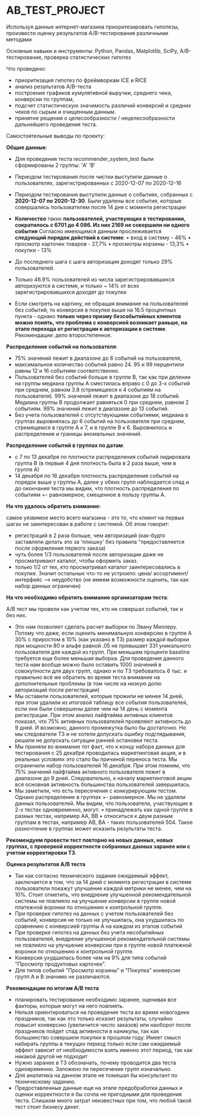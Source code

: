 # AB_TEST_PROJECT
Используя данные интернет-магазина приоритезировать гипотезы, произвести оценку результатов A/B-тестирования различными методами

Основные навыки и инструменты: Python, Pandas, Matplotlib, SciPy, A/B-тестирование, проверка статистических гипотез

Что проведено: 
- приоритизация гипотез по фреймворкам ICE и RICE
- анализ результатов A/B-теста
- построение графиков кумулятивной выручки, среднего чека, конверсии по группам,
- подсчет статистическую значимость различий конверсий и средних чеков по сырым и очищенным данным.
- принятие рещения о целесообразности / нецелесообразности дальнейшего проведения теста.

Самостоятельные выводы по проекту:

**Общие данные**:

- Для проведения теста recommender_system_test были сформированы 2 группы: 'A' 'B'
- Периодом тестирования после чистки выступили данные о пользователях, зарегистрированных с 2020-12-07 по 2020-12-16
- Периодом тестирования выступили данные о событиях, собранных с **2020-12-07 по 2020-12-30**. Были удалены все события, которые совершались пользователем после 14 дня с момента регистрации
- **Количество** таких **пользователей, участвующих в тестировании, сократилось с 6701 до 4 086. Из них 2169 не совершили ни одного события**
Согласно имеющимся данным прослеживается **следующий порядок действий в системе**:
  •   вход в систему - 46%
  •   просмотр карточек товаров - 27,7%
  •   просмотры корзины - 13,3%
  •   покупки - 13%
- До последнего шага с шага авторизации доходят только 29% пользователей.

- Только 46.9% пользователей из числа зарегистрировавшихся авторизуются в системе, и только ~ 14% от всех зарегистрировавшихся доходят до покупки
- Если смотреть на картину, не обращая внимание на пользователей без событий, то конверсия в покупки выше на 16.5 процентных пункта - однако **только через призму безсобытийных клиентов можно понять, что проблема с конверсией возникает раньше, на этапе перехода от регистрации к авторизации в системе**. Рекомендации: дело второстепенное.

**Распределение событий на пользователя**:

- 75% значений лежит в диапазоне до 6 событий на пользователя,
- максимальное количество событий равно 24. 95 и 99 перцентили равны 12 и 16 событиям соответственно.
- Пользователей без событий больше в группе В, так как при делении на группы медиана группы А сместилась вправо с 0 до 3-х событий при среднем, равном 3.8 (стремящееся к 4 событиям на пользователя). 99% значений лежит в диапазоне до 18 событий. Медиана группы В продолжает равняться 0 при среднем, равном 2 событиям. 99% значений лежит в диапазоне до 13 событий.
- Без учета пользователей с отсутствующими событиями, медиана в группах выровнялась до 6 событий на пользователя при среднем, стремящемся в группе А к 7, и в группе В к 6. Выровнилось и распределение и границы аномальных значений.

**Распределение событий в группах по датам**:

- с 7 по 13 декабря по плотности распределения событий лидировала группа В (в первые 4 дня плотность была в 2 раза выше, чем в группе А)
- 14 декабря по 16 декабря плотность распределения событий на порядок выше у группы А, далее у обеих групп наблюдается спад и до окончания теста мы видим, что плотность распределения по событиям +- равномерное, смещенное в пользу группы А.

**На что удалось обратить внимание:**

самое уязвимое место всего магазина - это то, что клиент на первых шагах не заинтересован в работе с системой. Об этом говорит:
- регистраций в 2 раза больше, чем авторизаций (как-будто заставляли делать это за 'плюшку' без правила "предоставляется после оформления первого заказа)
- чуть более 1/3 пользователей после авторизации даже не просматривают каталог, чтобы оформить заказ.
- только 1/2 от тех, кто просматривал каталог заинтересовались в покупке. Значит остальных что-то не устроило: цена/ ассортимент/ интерфейс --> неудобство (не имеем возможности оценить, так как набор данных ограничен)

**На что необходимо обратить внимание организаторам теста**:

A/B тест мы провели как учетом тех, кто не совершал событий, так и без них.
- Это нам позволяет сделать расчет выборки по Эвану Миллеру. Потому что даже, если оценить минимальную конверсию в группе А 30% с приростом в 10% (как указано в ТЗ) размер каждой выборки при мощности 80 и альфе равной .05 не превышает 331 уникального пользователя для каждой из групп. При меньшем проценте baseline требуется еще более меньшая выборка. Для проведения данного теста нам вообще можно было оставить 1000 значений в совокупности для двух групп, однако и по ТЗ требовалось 6 тыс. и правильно всё же обратить во время теста внимание на дополнительные проблемы (в том числе на низкую долю авторизаций после регистрации)
- Мы оставили пользователей, которые прожили не менее 14 дней, при этом удалили из итоговой таблицу все события пользователей, если они были совершены далее чем на 14 день с момента регистрации. При этом анализ лайфтайма активных клиентов показал, что 75% активных пользователей проявляют активность до 9 дней. И возможно, данного промежутка было бы достаточно. Но мы следователи ТЗ и не хотели допускать ошибку подглядывания, решили не допускать ситуации ранней остановки теста.
- Мы приняли во внимание тот факт, что к концу набора данных для тестирования с 25 декабря проводилась маркетинговая акция, и в реальных условиях это стало бы причиной переноса теста. Мы ограничили набор пользователей 16 декабря. При этом помним, что 75% значений лайфтайма активного пользователя лежит в диапазоне до 9 дней. Следовательно, к началу маркетинговой акции вся основная активность большинства пользователей завершилась.
- Мы заметили, что есть пересечения с конкурирующим тестом. Однако распределение в группах +- равномерное. Мы не удаляли данных пользователей. Мы видим, что пользователи, участвующие в 2-х тестах одновременно, могут:
 •  принадлежать как одной группе в разных тестах, например АА, ВВ
 •  относиться к двум разным группам в тестах, например АВ, ВА - таких пользователей 504. Такое разночтение в группах может исказить результаты теста.

**Рекомендуем провести тест повторно на новых данных, новых группах, с проверкой корректности собранных данных заранее или с учетом корректировки ТЗ**.

**Оценка результатов А/В теста**

- Так как согласно технического задания ожидаемый эффект, заключается в том, что за 14 дней с момента регистрации в системе пользователи покажут улучшение каждой метрики не менее, чем на 10%. Стоит отметить, что внедрение улучшенной рекомендательной системы не повлияло на улучшение конверсии в группе новой платежной воронки по отношению к контрольной группе.
- При проверке гипотез на данных с учетом пользователей без событий, конверсия не только не улучшилась, она ухудшилась по сравнению с конверсией группы А на каждом из этапов событий
- При проверке гипотез на данных без учета несобытийных пользователей, внедрение улучшенной рекомендательной системы не повлияло на улучшение конверсии при в группе новой платежной воронки по отношению к контрольной группе.
- Конверсия ухудшилась более чем на 9% для типа событий "Просмотр продуктовых карточек".
- Для типов событий "Просмотр корзины" и "Покупка" конверсии групп А и В значимо не различаются.

**Рекомендации по итогам А/В теста**
- планировать тестирование необходимо заранее, оценивая все факторы, которые могут на него повлиять.
- Нельзя ориентироваться на проведение теста во время новогодних праздников, так как это только исказит результаты, случайно повысит конверсию (увеличится число заказов) или наоборот после праздников пойдет спад активности в каникулы, так как большинство совершили покупки в прошлом году. Имеет смысл набирать группы в текущих период только если сам ожидаемый эффект зависит от необходимости взять именно этот период, так как никакой другой не подходит
- Нужно заранее в ТЗ обозначать, почему проводится два теста одновременно. Заложено ли пересечение групп изначально.
- Для аналитика на данном этапе не помешал бы консультант по техническому заданию.
- Предоставленные данные еще на этапе предобработки данных и оценки корректности я бы сочла не пригодными для проведения теста. Слишком много затрат неизвестных при том, что любой такой тест стоит бизнесу денег.
